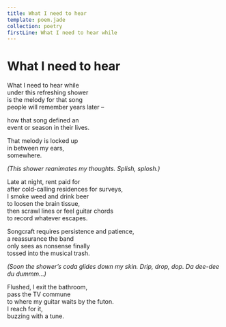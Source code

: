 ```yaml
---
title: What I need to hear
template: poem.jade
collection: poetry
firstLine: What I need to hear while
---
```


# What I need to hear

What I need to hear while  
under this refreshing shower  
is the melody for that song  
people will remember years later –  

how that song defined an  
event or season in their lives.  

That melody is locked up  
in between my ears,  
somewhere.  

_(This shower reanimates my thoughts.
Splish, splosh.)_

Late at night, rent paid for  
after cold-calling residences for surveys,  
I smoke weed and drink beer  
to loosen the brain tissue,  
then scrawl lines or feel guitar chords  
to record whatever escapes.  

Songcraft requires persistence and patience,  
a reassurance the band  
only sees as nonsense finally  
tossed into the musical trash.  

_(Soon the shower’s coda glides down my skin.
Drip, drop, dop. Da dee-dee du dummm…)_

Flushed, I exit the bathroom,  
pass the TV commune  
to where my guitar waits by the futon.  
I reach for it,  
buzzing with a tune.

